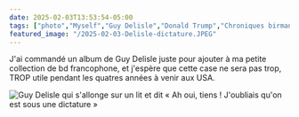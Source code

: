 ```yaml
---
date: 2025-02-03T13:53:54-05:00
tags: ["photo","Myself","Guy Delisle","Donald Trump","Chroniques birmanes"]
featured_image: "/2025-02-03-Delisle-dictature.JPEG"
---
```

J'ai commandé un album de Guy Delisle juste pour ajouter à ma petite collection de bd francophone, et j'espère que cette case ne sera pas trop, TROP utile pendant les quatres années à venir aux USA.

![Guy Delisle qui s'allonge sur un lit et dit « Ah oui, tiens ! J'oubliais qu'on est sous une dictature »](/2025-02-03-Delisle-dictature.JPEG)